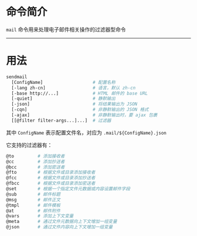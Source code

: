 # 命令简介 

`mail` 命令用来处理电子邮件相关操作的过滤器型命令

-------------------------------------------------------------
# 用法


```bash
sendmail 
  [ConfigName]                   # 配置名称
  [-lang zh-cn]                  # 语言，默认 zh-cn
  [-base http://...]             # HTML 邮件的 base URL
  [-quiet]                       # 静默输出
  [-json]                        # 将结果输出为 JSON
  [-cqn]                         # 非静默输出的 JSON 格式
  [-ajax]                        # 非静默输出时，要 ajax 包裹
  [[@filter filter-args...]...]  # 过滤器
```

其中 `ConfigName` 表示配置文件名，对应为 `.mail/${ConfigName}.json`


它支持的过滤器有：

```bash
@to         # 添加接收者
@cc         # 添加抄送者
@bcc        # 添加密送者
@fto        # 根据文件或目录添加接收者
@fcc        # 根据文件或目录添加抄送者
@fbcc       # 根据文件或目录添加密送者
@set        # 根据一个指定文件元数据或内容设置邮件字段
@sub        # 邮件标题
@msg        # 邮件正文
@tmpl       # 邮件模板
@at         # 邮件附件
@vars       # 添加上下文变量
@meta       # 通过文件元数据向上下文增加一组变量
@json       # 通过文件内容向上下文增加一组变量
```
